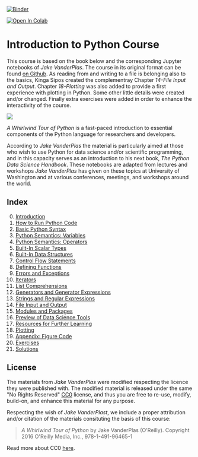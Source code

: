 [![Binder](https://mybinder.org/badge_logo.svg)](https://mybinder.org/v2/gh/sigvehaug/Introduction-to-Python-Programming-For-Medical-Researchers)

[![Open In Colab](https://colab.research.google.com/assets/colab-badge.svg)](https://colab.research.google.com/github/sigvehaug/Introduction-to-Python-Programming-For-Medical-Researchers)

# Introduction to Python Course
 
This course is based on the book below and the corresponding Jupyter notebooks of *Jake VanderPlas*. The course in its original format can be found [on Github](https://github.com/jakevdp/WhirlwindTourOfPython). As reading from and writing to a file is belonging also to the basics, Kinga Sipos created the complementray Chapter *14-File Input and Output*. Chapter *18-Plotting* was also added to provide a first experience with plotting in Python. Some other little details were created and/or changed. Finally extra exercises were added in order to enhance the interactivity of the course.

<img src="Course/fig/cover-large.gif">

*A Whirlwind Tour of Python* is a fast-paced introduction to essential
components of the Python language for researchers and developers.

According to *Jake VanderPlas* the material is particularly aimed at those 
who wish to use Python for data 
science and/or scientific programming, and in this capacity serves as an
introduction to his next book, *The Python Data Science Handbook*.
These notebooks are adapted from lectures and workshops *Jake VanderPlas* has given on these
topics at University of Washington and at various conferences, meetings, and
workshops around the world.

## Index

0. [Introduction](00-Introduction.ipynb)
1. [How to Run Python Code](01-How-to-Run-Python-Code.ipynb)
2. [Basic Python Syntax](02-Basic-Python-Syntax.ipynb)
3. [Python Semantics: Variables](03-Semantics-Variables.ipynb)
4. [Python Semantics: Operators](04-Semantics-Operators.ipynb)
5. [Built-In Scalar Types](05-Built-in-Scalar-Types.ipynb)
6. [Built-In Data Structures](06-Built-in-Data-Structures.ipynb)
7. [Control Flow Statements](07-Control-Flow-Statements.ipynb)
8. [Defining Functions](08-Defining-Functions.ipynb)
9. [Errors and Exceptions](09-Errors-and-Exceptions.ipynb)
10. [Iterators](10-Iterators.ipynb)
11. [List Comprehensions](11-List-Comprehensions.ipynb)
12. [Generators and Generator Expressions](12-Generators.ipynb)
13. [Strings and Regular Expressions](13-Strings-and-Regular-Expressions.ipynb)
14. [File Input and Output](14-File-Input-and-Output.ipynb)
15. [Modules and Packages](15-Modules-and-Packages.ipynb)
16. [Preview of Data Science Tools](16-Preview-of-Data-Science-Tools.ipynb)
17. [Resources for Further Learning](17-Further-Resources.ipynb)
18. [Plotting](18-Plotting.ipynb)
19. [Appendix: Figure Code](19-Figures.ipynb)
20. [Exercises](20-Exercises.ipynb)
21. [Solutions](21-Solutions.ipynb)

## License

The materials from *Jake VanderPlas* were modified respecting the licence they were published with. The modified material is released under the same "No Rights Reserved" [CC0](LICENSE)
license, and thus you are free to re-use, modify, build-on, and enhance
this material for any purpose.

Respecting the wish of *Jake VanderPlast*, we include a proper attribution and/or citation of the materials consituting the basis of this course:

> *A Whirlwind Tour of Python* by Jake VanderPlas (O'Reilly). Copyright 2016 O'Reilly Media, Inc., 978-1-491-96465-1

Read more about CC0 [here](https://creativecommons.org/share-your-work/public-domain/cc0/).
